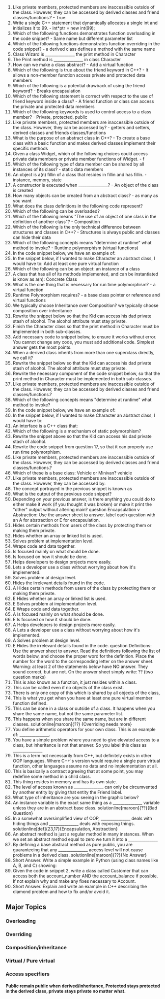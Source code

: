 1. Like private members, protected members are inaccessible outside of the class. However, they can be accessed by derived classes and friend classes/functions.? - True. 
2. Write a single C++ statement that dynamically allocates a single int and initializes it to 99. - int*ptr = new int(99);
3. Which of the following functions demonstrates function overloading in the code snippet? - Same name but different parameter list 
4. Which of the following functions demonstrates function overriding in the code snippet? - a derived class defines a method with the same name 
5. Class Wizard is _______________ the print method in Character
6. The Print method is _______________ in class Character
7. How can we make a class abstract? - Add a virtual function
8. Which of the following is true about the friend keyword in C++? - It allows a non-member function access private and protected data members
9. Which of the following is a potential drawback of using the friend keyword? - Breaks encapsulation 
10. Which of the following statement is correct with respect to the use of friend keyword inside a class? - A friend function or class can access the private and protected data members 
11. Which of the following keywords is used to control access to a class member? - Private, protected, public 
12. Like private members, protected members are inaccessible outside of the class. However, they can be accessed by? - getters and setters, derived classes and friends classes/functions 
13. What is the purpose of an abstract class in C++? - To create a base class with a basic function and makes derived classes implement their specific methods 
14. Given a class Widget, which of the following choices could access  private data members or private member functions of Widget. - f
15. Which of the following type of data member can be shared by all instances of its class? - static data members 
16. An object is a(n) fillin of a class that resides in fillin and has fillin. - instance, memory, state
17. A constructor is executed when _______________? - An object of the class is created 
18. How many objects can be created from an abstract class? - as many as you want 
19. What does the class definitions in the following code represent?
20. Which of the following can be overloaded?
21. Which of the following means "The use of an object of one class in the definition of another class"? - Composition 
22. Which of the following is the only technical difference between structures and classes in C++? - Structures is always public and classes can hide their data  
23. Which of the following concepts means "determine at runtime" what method to invoke? - Runtime polymorphism (virtual functions)
24. In the code snippet below, we have an example of:
25. In the snippet below, if I wanted to make Character an abstract class, I would have to: Add at least one pure virtual function 
26. Which of the following can be an object: an instance of a class
27. A class that has all of its methods implemented, and can be instantiated is know as a(n): Concrete Class 
28. What is the one thing that is necessary for run time polymorphism? - a virtual function 
29. Runtime Polymorphism requires? - a base class pointer or reference and virtual functions
30. We typically choose Inheritance over Composition? we typically choose composition over inheritance 
35. Rewrite the snippet below so that the Kid can access his dad private stash of alcohol. The alcohol attribute must stay private.
36. Finish the Character class so that the print method in Character must be implemented in both sub-classes.
37. Add necessary code to snippet below, to ensure it works without error. You cannot change any code, you must add additional code. Simplest answer gets the most points.
61. When a derived class inherits from more than one superclass directly, we call it?
62. Rewrite the snippet below so that the Kid can access his dad private stash of alcohol. The alcohol attribute must stay private.
63. Rewrite the necessary component of the code snippet below, so that the print method in Character must be implemented in both sub-classes.
64. Like private members, protected members are inaccessible outside of the class. However, they can be accessed by derived classes and friend classes/functions.?
80. Which of the following concepts means "determine at runtime" what method to invoke?
81. In the code snippet below, we have an example of:
82. In the snippet below, if I wanted to make Character an abstract class, I would have to:
83. An interface is a C++ class that:
84. Which of the following is a mechanism of static polymorphism?
85. Rewrite the snippet above so that the Kid can access his dad private stash of alcohol.
86. Rewrite the code snippet from question 17, so that it can properly use run time polymorphism.
87. Like private members, protected members are inaccessible outside of the class. However, they can be accessed by derived classes and friend classes/functions.?
88. Which of these is a base class: Vehicle or Minivan? vehicle 
89. Like private members, protected members are inaccessible outside of the class. However, they can be accessed by:
90. The concept portrayed in the previous snippet is known as 
91. What is the output of the previous code snippet?
92. Depending on your previous answer, is there anything you could do to either make it work (if you thought it was broken) or make it print the "other" output without altering main? question Encapsulation v Abstraction: Use the answer sheet to answer. label each question with an A for abstraction or E for encapsulation.
93. Hides certain methods from users of the class by protecting them or making them private.
94. Hides whether an array or linked list is used.
95. Solves problem at implementation level.
96. Wraps code and data together.
97. Is focused mainly on what should be done.
98. Is focused on how it should be done.
99. Helps developers to design projects more easily.
100. Lets a developer use a class without worrying about how it's implemented.
101. Solves problem at design level.
102. Hides the irrelevant details found in the code.
103. A Hides certain methods from users of the class by protecting them or making them private.
104. E Hides whether an array or linked list is used.
105. E Solves problem at implementation level.
106. E Wraps code and data together.
107. A Is focused mainly on what should be done.
108. E Is focused on how it should be done.
109. A Helps developers to design projects more easily.
110. A Lets a developer use a class without worrying about how it's implemented.
111. A Solves problem at design level.
112. E Hides the irrelevant details found in the code. question Definitions: Use the answer sheet to answer. Read the definitions following the list of words below, and choose the proper word for the definition. Place the number for the word to the corresponding letter on the answer sheet. Warning: at least 2 of the statements below have NO answer. They sound correct, but are not. On the answer sheet simply write: ?? (two question marks)
113. This is also known as a function, it just resides within a class.
114. This can be called even if no objects of the class exist.
115. There is only one copy of this which is shared by all objects of the class,
116. This is what you get when you have at least one pure virtual member function defined.
117. This can be done in a class or outside of a class. It happens when you share the same name, but not the same parameter list.
118. This happens when you share the same name, but are in different classes. solutionline[maroon]{??} {Overriding needs more}
119. You define arithmetic operators for your own class. This is an example of: _______________.
120. You have a simple problem where you need to give elevated access to a class, but inheritance is not that answer. So you label this class as _______________
121. This is a term not necessarily from C++, but definitely exists in other OOP languages. Where C++'s version would require a single pure virtual function, other languages assume no data and no implementation at all.
122. This is basically a contract agreeing that at some point, you may redefine some method in a child class.
123. This thing resides in memory and has its own state.
124. The level of access known as _______________ can only be circumvented by another entity by giving that entity the Friend label.
125. What type of inheritance are you seeing in the graphic below?
126. An instance variable is the exact same thing as a _______________ variable unless they are in an abstract base class. solutionline[maroon]{??}{Bad Question}
127. In a somewhat oversimplified view of OOP, _______________ deals with hiding things and _______________ deals with exposing things. solutionline[def]{23,17}{Encapsulation, Abstraction}
128. An abstract method is just a regular method in many instances. When we set an abstract method equal to zero we turn it into a _______________
129. By defining a base abstract method as pure public, you are guaranteeing that any _______________ access level will not cause problems in a derived class. solutionline[maroon]{??}{No Answer}
130. Short Answer. Write a simple example in Python (using class names like A, B, and C) showing:
131. Given the code in snippet 2, write a class called Customer that can access both the account_number AND the account_balance if possible. If not explain why and make any fixes necessary to Account.
132. Short Answer. Explain and write an example in C++ describing the diamond problem and how to fix and/or avoid it.



## Major Topics
### Overloading
### Overriding 
### Composition/inheritance 
### Virtual / Pure virtual 
### Access specifiers 
#### Public remain public when derived/inheritance, Protected stays protected in the derived class, private stays private no matter what. 
